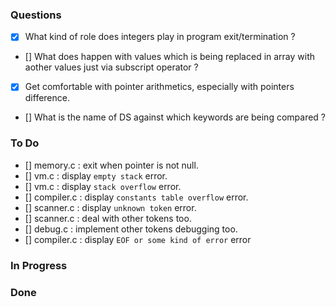 ### Questions
- [x] What kind of role does integers play in program exit/termination ?
- [] What does happen with values which is being replaced in array with aother values just via subscript operator ?
- [x] Get comfortable with pointer arithmetics, especially with pointers difference.
- [] What is the name of DS against which keywords are being compared ?

### To Do
- [] memory.c   : exit when pointer is not null.
- [] vm.c       : display `empty stack` error.
- [] vm.c       : display `stack overflow` error.
- [] compiler.c : display `constants table overflow` error.
- [] scanner.c  : display `unknown token` error.
- [] scanner.c  : deal with other tokens too.
- [] debug.c    : implement other tokens debugging too.
- [] compiler.c : display `EOF or some kind of error` error

### In Progress

### Done
